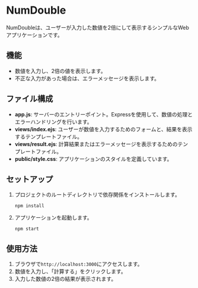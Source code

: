 # NumDouble

NumDoubleは、ユーザーが入力した数値を2倍にして表示するシンプルなWebアプリケーションです。

## 機能
- 数値を入力し、2倍の値を表示します。
- 不正な入力があった場合は、エラーメッセージを表示します。

## ファイル構成
- **app.js**: サーバーのエントリーポイント。Expressを使用して、数値の処理とエラーハンドリングを行います。
- **views/index.ejs**: ユーザーが数値を入力するためのフォームと、結果を表示するテンプレートファイル。
- **views/result.ejs**: 計算結果またはエラーメッセージを表示するためのテンプレートファイル。
- **public/style.css**: アプリケーションのスタイルを定義しています。

## セットアップ
1. プロジェクトのルートディレクトリで依存関係をインストールします。
    ```
    npm install
    ```
2. アプリケーションを起動します。
    ```
    npm start
    ```

## 使用方法
1. ブラウザで`http://localhost:3000`にアクセスします。
2. 数値を入力し、「計算する」をクリックします。
3. 入力した数値の2倍の結果が表示されます。

